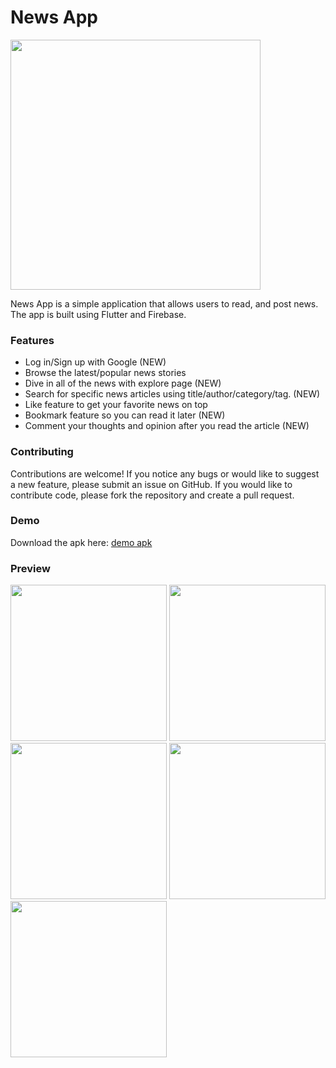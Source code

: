 # News App
<img src="[https://firebasestorage.googleapis.com/v0/b/news-app-f23dc.appspot.com/o/preview%2Flogo_main.png?alt=media&token=f8b36c95-b5d1-4a63-9c31-34bff600f17c](https://firebasestorage.googleapis.com/v0/b/news-app-v2-e2716.appspot.com/o/demo%2Flogo_main.png?alt=media&token=4d9187f3-8676-4501-8b08-53d6f31d5210)" href="https://github.com/naim114/news_app" width="400" >

News App is a simple application that allows users to read, and post news. The app is built using Flutter and Firebase.

### Features
- Log in/Sign up with Google (NEW)
- Browse the latest/popular news stories
- Dive in all of the news with explore page (NEW)
- Search for specific news articles using title/author/category/tag. (NEW)
- Like feature to get your favorite news on top
- Bookmark feature so you can read it later (NEW)
- Comment your thoughts and opinion after you read the article (NEW)

### Contributing
Contributions are welcome! If you notice any bugs or would like to suggest a new feature, please submit an issue on GitHub. If you would like to contribute code, please fork the repository and create a pull request.

### Demo
Download the apk here: [demo apk](https://firebasestorage.googleapis.com/v0/b/news-app-v2-e2716.appspot.com/o/demo%2F2.0.5.apk?alt=media&token=c96c9da5-67bd-4b07-8aa4-d6c61dcf7e1d)

### Preview
<img src="https://firebasestorage.googleapis.com/v0/b/news-app-v2-e2716.appspot.com/o/demo%2Flanding.png?alt=media&token=74a9f1d4-98e6-4584-9e19-4f376c8b0173" width="250" > <img src="https://firebasestorage.googleapis.com/v0/b/news-app-v2-e2716.appspot.com/o/demo%2Flanding_modal.png?alt=media&token=42645c40-eabd-4b60-a954-daf0cb5a00d7" width="250" > <img src="https://firebasestorage.googleapis.com/v0/b/news-app-v2-e2716.appspot.com/o/demo%2Flogin.png?alt=media&token=03178bee-e3e1-4255-976f-5c1169d702cf" width="250" > <img src="https://firebasestorage.googleapis.com/v0/b/news-app-v2-e2716.appspot.com/o/demo%2Fsignup.png?alt=media&token=7c9abfcb-32e2-49cc-93a4-da1b560ddcad" width="250" > <img src="https://firebasestorage.googleapis.com/v0/b/news-app-v2-e2716.appspot.com/o/demo%2Flanding_modal.png?alt=media&token=42645c40-eabd-4b60-a954-daf0cb5a00d7" width="250" > 
